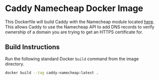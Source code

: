 # Caddy Namecheap Docker Image

This Dockerfile will build Caddy with the Namecheap module located [here](https://github.com/caddy-dns/namecheap). This allows Caddy to use the Namecheap API to add DNS records to verify ownership of a domain you are trying to get an HTTPS certificate for.

## Build Instructions

Run the following standard Docker `build` command from the image directory.

```sh
docker build --tag caddy-namecheap:latest .
```

